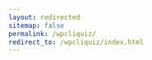 ```yaml
---
layout: redirected
sitemap: false
permalink: /wpcliquiz/
redirect_to: /wpcliquiz/index.html
---
```

